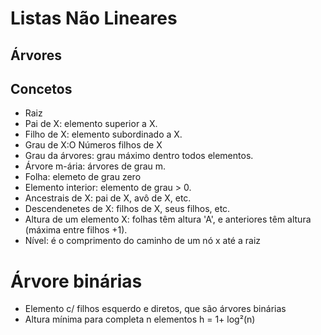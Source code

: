 # Listas Não Lineares

## Árvores

## Concetos
- Raiz
- Pai de X: elemento superior a X.
- Filho de X: elemento subordinado a X.
- Grau de X:O Números filhos de X
- Grau da árvores: grau máximo dentro todos elementos.
- Árvore m-ária: árvores de grau m.
- Folha: elemeto de grau zero 
- Elemento interior: elemento  de grau > 0.
- Ancestrais de X: pai de X, avô de X, etc.
- Descendenetes de X: filhos de X, seus filhos, etc.
- Altura de um elemento X: folhas têm altura 'A', e anteriores têm altura (máxima entre filhos +1).
- Nível: é o comprimento do caminho de um nó x até a raiz

# Árvore binárias
- Elemento c/ filhos esquerdo e diretos, que são árvores binárias
- Altura mínima para completa n elementos
    h = 1+ log²(n)